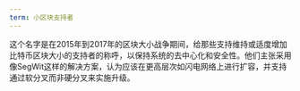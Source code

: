 ```yaml
---
term: 小区块支持者
---
```


这个名字是在2015年到2017年的区块大小战争期间，给那些支持维持或适度增加比特币区块大小的支持者的称呼，以保持系统的去中心化和安全性。他们主张采用像SegWit这样的解决方案，认为应该在更高层次如闪电网络上进行扩容，并支持通过软分叉而非硬分叉来实施升级。